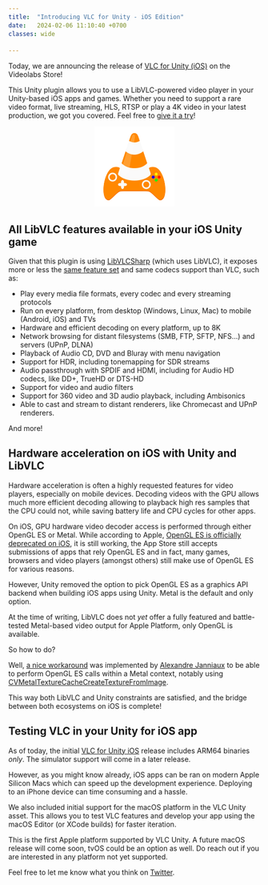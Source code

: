 ```yaml
---
title:  "Introducing VLC for Unity - iOS Edition"
date:   2024-02-06 11:10:40 +0700
classes: wide

---
```


Today, we are announcing the release of [VLC for Unity (iOS)](https://videolabs.io/store/unity) on the Videolabs Store!

This Unity plugin allows you to use a LibVLC-powered video player in your Unity-based iOS apps and games. Whether you need to support a rare video format, live streaming, HLS, RTSP or play a 4K video in your latest production, we got you covered. Feel free to [give it a try](https://videolabs.io/solutions/vlc-unity-trial.unitypackage)!

<p align="center">
    <a href="https://videolabs.io/store/unity"><img src="/assets/unity-logo.png"/></a>
</p>

## All LibVLC features available in your iOS Unity game

Given that this plugin is using [LibVLCSharp](https://code.videolan.org/videolan/LibVLCSharp) (which uses LibVLC), it exposes more or less the [same feature set](https://code.videolan.org/videolan/LibVLCSharp#features) and same codecs support than VLC, such as:

- Play every media file formats, every codec and every streaming protocols
- Run on every platform, from desktop (Windows, Linux, Mac) to mobile (Android, iOS) and TVs
- Hardware and efficient decoding on every platform, up to 8K
- Network browsing for distant filesystems (SMB, FTP, SFTP, NFS...) and servers (UPnP, DLNA)
- Playback of Audio CD, DVD and Bluray with menu navigation
- Support for HDR, including tonemapping for SDR streams
- Audio passthrough with SPDIF and HDMI, including for Audio HD codecs, like DD+, TrueHD or DTS-HD
- Support for video and audio filters
- Support for 360 video and 3D audio playback, including Ambisonics
- Able to cast and stream to distant renderers, like Chromecast and UPnP renderers.

And more!

## Hardware acceleration on iOS with Unity and LibVLC

Hardware acceleration is often a highly requested features for video players, especially on mobile devices. Decoding videos with the GPU allows much more efficient decoding allowing to playback high res samples that the CPU could not, while saving battery life and CPU cycles for other apps.

On iOS, GPU hardware video decoder access is performed through either OpenGL ES or Metal. While according to Apple, [OpenGL ES is officially deprecated on iOS](https://developer.apple.com/documentation/opengles), it is still working, the App Store still accepts submissions of apps that rely OpenGL ES and in fact, many games, browsers and video players (amongst others) still make use of OpenGL ES for various reasons.

However, Unity removed the option to pick OpenGL ES as a graphics API backend when building iOS apps using Unity. Metal is the default and only option.

At the time of writing, LibVLC does not _yet_ offer a fully featured and battle-tested Metal-based video output for Apple Platform, only OpenGL is available. 

So how to do?

Well, [a nice workaround](https://code.videolan.org/videolan/vlc-unity/-/blob/master/PluginSource/RenderAPI_OpenGLEAGL.mm) was implemented by [Alexandre Janniaux](https://code.videolan.org/alexandre-janniaux) to be able to perform OpenGL ES calls within a Metal context, notably using [CVMetalTextureCacheCreateTextureFromImage](https://developer.apple.com/documentation/corevideo/1456754-cvmetaltexturecachecreatetexture). 

This way both LibVLC and Unity constraints are satisfied, and the bridge between both ecosystems on iOS is complete!

## Testing VLC in your Unity for iOS app

As of today, the initial [VLC for Unity iOS](https://videolabs.io/store/unity/) release includes ARM64 binaries _only_. The simulator support will come in a later release.

However, as you might know already, iOS apps can be ran on modern Apple Silicon Macs which can speed up the development experience. Deploying to an iPhone device can time consuming and a hassle.

We also included initial support for the macOS platform in the VLC Unity asset. This allows you to test VLC features and develop your app using the macOS Editor (or XCode builds) for faster iteration.

This is the first Apple platform supported by VLC Unity. A future macOS release will come soon, tvOS could be an option as well. Do reach out if you are interested in any platform not yet supported.

Feel free to let me know what you think on [Twitter](https://twitter.com/martz2804).
